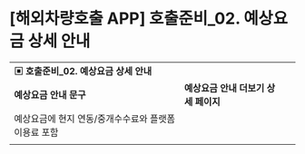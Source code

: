 # [해외차량호출 APP] 호출준비_02. 예상요금 상세 안내

|  |  |  |
| --- | --- | --- |
| **▣ 호출준비\_02. 예상요금 상세 안내** | | |
| **예상요금 안내 문구** | **예상요금 안내 더보기 상세 페이지** | |
| 예상요금에 현지 연동/중개수수료와 플랫폼 이용료 포함 |  | |
|  | | |